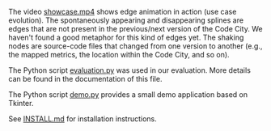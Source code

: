 The video [showcase.mp4](showcase.mp4) shows edge animation in action
(use case evolution). The spontaneously appearing and disappearing
splines are edges that are not present in the previous/next version of
the Code City. We haven't found a good metaphor for this kind of edges
yet. The shaking nodes are source-code files that changed from one
version to another (e.g., the mapped metrics, the location within the
Code City, and so on).

The Python script [evaluation.py](evaluation.py) was used in our
evaluation. More details can be found in the documentation of this
file.

The Python script [demo.py](demo.py) provides a small demo
application based on Tkinter.

See [INSTALL.md](INSTALL.md) for installation instructions.
